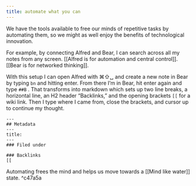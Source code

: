 ```yaml
---
title: automate what you can
---
```

We have the tools available to free our minds of repetitive tasks by automating them, so we might as well enjoy the benefits of technological innovation.

For example, by connecting Alfred and Bear, I can search across all my notes from any screen. [[Alfred is for automation and central control]].  [[Bear is for networked thinking]].

With this setup I can open Alfred with ⌘⇧␣ and create a new note in Bear by typing `bn` and hitting enter. From there I’m in Bear, hit enter again and type  `##B` . That transforms into markdown which sets up two line breaks, a horizontal line, an H2 header “Backlinks,” and the opening brackets `[[` for a wiki link. Then I type where I came from, close the brackets, and cursor up to continue my thought.

```
---
## Metadata
---
title:
---
### Filed under

### Backlinks
[[
```

Automating frees the mind and helps us move towards a [[Mind like water]] state. ^c47a5a
